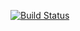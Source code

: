 [![Build Status](https://travis-ci.org/stormtrooper88/issue-tracker-milestone-project.svg?branch=master)](https://travis-ci.org/stormtrooper88/issue-tracker-milestone-project)